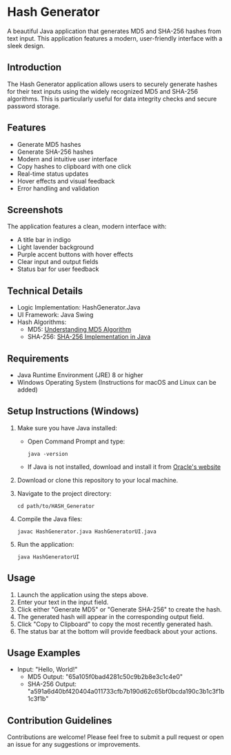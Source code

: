 # Hash Generator

A beautiful Java application that generates MD5 and SHA-256 hashes from text input. This application features a modern, user-friendly interface with a sleek design.

## Introduction

The Hash Generator application allows users to securely generate hashes for their text inputs using the widely recognized MD5 and SHA-256 algorithms. This is particularly useful for data integrity checks and secure password storage.

## Features

- Generate MD5 hashes
- Generate SHA-256 hashes
- Modern and intuitive user interface
- Copy hashes to clipboard with one click
- Real-time status updates
- Hover effects and visual feedback
- Error handling and validation

## Screenshots

The application features a clean, modern interface with:
- A title bar in indigo
- Light lavender background
- Purple accent buttons with hover effects
- Clear input and output fields
- Status bar for user feedback

## Technical Details

- Logic Implementation: HashGenerator.Java
- UI Framework: Java Swing
- Hash Algorithms:
  - MD5: [Understanding MD5 Algorithm](https://www.geeksforgeeks.org/what-is-the-md5-algorithm/)
  - SHA-256: [SHA-256 Implementation in Java](https://www.geeksforgeeks.org/sha-256-hash-in-java/)

## Requirements

- Java Runtime Environment (JRE) 8 or higher
- Windows Operating System (Instructions for macOS and Linux can be added)

## Setup Instructions (Windows)

1. Make sure you have Java installed:
   - Open Command Prompt and type:
     ```
     java -version
     ```
   - If Java is not installed, download and install it from [Oracle's website](https://www.java.com/download/)

2. Download or clone this repository to your local machine.

3. Navigate to the project directory:
   ```
   cd path/to/HASH_Generator
   ```

4. Compile the Java files:
   ```
   javac HashGenerator.java HashGeneratorUI.java
   ```

5. Run the application:
   ```
   java HashGeneratorUI
   ```

## Usage

1. Launch the application using the steps above.
2. Enter your text in the input field.
3. Click either "Generate MD5" or "Generate SHA-256" to create the hash.
4. The generated hash will appear in the corresponding output field.
5. Click "Copy to Clipboard" to copy the most recently generated hash.
6. The status bar at the bottom will provide feedback about your actions.

## Usage Examples

- Input: "Hello, World!"
  - MD5 Output: "65a105f0bad4281c50c9b2b8e3c1c4e0"
  - SHA-256 Output: "a591a6d40bf420404a011733cfb7b190d62c65bf0bcda190c3b1c3f1b1c3f1b"

## Contribution Guidelines

Contributions are welcome! Please feel free to submit a pull request or open an issue for any suggestions or improvements.

